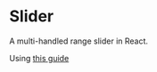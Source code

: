 # Slider
A multi-handled range slider in React.

Using [this guide](https://codingartistweb.com/2021/06/double-range-slider-html-css-javascript/)
